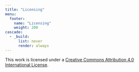 ```yaml
---
title: "Licensing"
menu:
  footer:
    name: "Licensing"
    weight: 200
cascade:
  - _build:
      list: never
      render: always
---
```



This work is licensed under a [Creative Commons Attribution 4.0 International License](https://creativecommons.org/licenses/by/4.0/).
